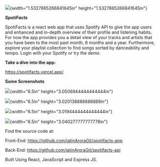 ![](media/spotifactsLogo.png){width="1.5327865266841645in"
height="1.5327865266841645in"}

***SpotiFacts***

SpotiFacts is a react web app that uses Spotify API to give the app
users and enhanced and in-depth overview of their profile and listening
habits. For now the app provides you a detail view of your tracks and
artists that you have been to the most past month, 6 months and a year.
Furthermore, explore your playlist collection to find songs sorted by
danceability and tempo. Login with your Spotify or try the demo.

**Take a dive into the app:**

<https://spotifacts.vercel.app/>

**Some Screenshots**

![](media/image2.jpeg){width="6.5in" height="3.0506944444444444in"}

![](media/image3.jpeg){width="6.5in" height="3.020138888888889in"}

![](media/image4.jpeg){width="6.5in" height="3.0194444444444444in"}

![](media/playlistTracks.jpeg){width="6.5in" height="3.040277777777778in"}

Find the source code at:

Front-End: <https://github.com/jatinAroraGit/spotifacts-app>

Back-End: <https://github.com/jatinAroraGit/spotifacts-api>

Built Using React, JavaScript and Express JS.
